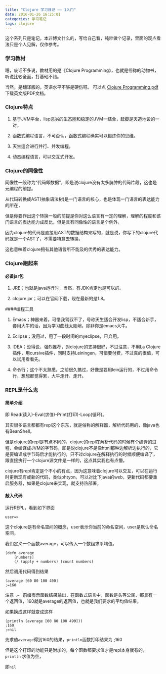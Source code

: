```yaml
---
title: "Clojure 学习日记 —— 1入门"
date: 2016-01-26 16:25:01
categories: 学习笔记
tags: clojure
---
```

这个系列只是笔记，本非博文什么的，写给自己看，纯粹做个记录，里面的观点看法只是个人见解，仅作参考。

<!--more-->
### 学习教材
嗯，废话不多说，教材用的是《Clojure Programming》，也就是俗称的动物书，听说比较全面，打基础不错。

当然，是翻译版的，英语水平不够是硬伤呀。 可以点 [Clojure Programming.pdf](http://leanote.com/api/file/getAttach?fileId=56a72482ab6441777600233a) 下载英文版PDF文档。

### Clojure特点
1. 基于JVM平台，lisp恶劣的生态圈和稳定的JVM一结合，赶脚是天造地设的一对。

2. 函数式编程语言，不可否认，函数式编程确实可以锻炼你的思维。

3. 天生适合进行并行、并发编程。

4. 动态编程语言，可以交互式开发。

### Clojure的同像性
同像性一般称为“代码即数据”，即是说clojure没有太多臃肿的代码片段，这也是元编程的前提。  

从代码转换成AST(抽象语法树)是一门语言的核心，也是体现一门语言的表达能力的所在，

但是你要作出这个转换一般的前提是你对这么语言有一定的理解，理解的程度和该门语言的表达能力成反比，但是具有同像性的语言是个例外，

因为clojure的代码是直接用AST的数据结构来写的，就是说，你写下的clojure代码就是一个AST了，不需要特意去转换，

这也意味着clojure拥有其他语言所不能及的优秀的表达能力。

### Clojure跑起来
#### 必备jar包

1. JRE；也就是java运行时，当然，有JDK肯定也是可以的。

2. clojure.jar；可以在官网下载，现在最新的是1.8。

####编程工具

1. Emacs；神器来着，可惜我驾驭不了，号称天生适合开发lisp，不适合新手，套用大牛的话，因为学习曲线太陡峭，除非你是emacs大牛。

2. Eclipse；没用过，用了一段时间的myeclipse，已弃用。

3. IDEA；没得说，强烈推荐，对clojure的支持很好，不过注意，不用La Clojure插件，用cursive插件，同时支持Leiningen，可惜要付费，不过真的很值，可以试用看看先。

4. 命令行；这个不太熟悉，之前很久搞过，好像是要用lein运行的，不过用命令行，想想都觉得累，大牛走开、走开。

### REPL是什么鬼
#### 简单介绍

即 Read(读入)-Eval(求值)-Print(打印)-Loop(循环)。

其实很多语言都都有repl这个东东，就是俗称的解释器，解析代码用的，像java也有BeanShell。

但是clojure的repl是有点不同的，clojure的repl在解析代码的时候有个编译的过程，会编译成JVM的字节码，即是说clojure不是像html那种边解析边执行的，它是要编译成字节码后才能执行的，只不过clojure在解释执行的时候顺便编译了，跟直接执行一个clojure源文件是一样的，这点其实我也有点懵。

clojure有repl肯定是个不小的有点，因为这意味着clojure可以交互，可以在运行时更新现有或新的代码，类似phtyon，可以对比下java的web，更新代码都要重启服务器，如果是clojure来实现，就支持热部署。

#### 敲入代码

运行REPL，看到如下界面

`user=>`

这个clojure是有命名空间的概念，user表示你当前的命名空间，user是默认命名空间。

我们定义一个函数average，可以传入一个数组求平均值。
```
(defn average    
    [numbers]
    (/ (apply + numbers) (count numbers)
```
然后调用代码得到结果
```
(average [60 80 100 400]
;=160
```
注意 `;= `  前缀表示函数结果输出，在函数式语言中，函数是头等公民，都具有一个返回值，160就是average的返回值，也就是我们要求的平均值结果。

如果换成这样就变成这样
```
(println (average [60 80 100 499]))
;160
;=nil
```
先求值`average`得到160的结果，`println`函数打印结果为 ;160  

但是这个打印的功能只是附加的，每个函数都要求值才是repl本身就有的，`println` 求值为空，

即`﻿nil` 